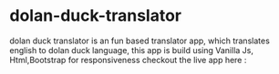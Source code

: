 # dolan-duck-translator


dolan duck translator is an fun based translator app, which translates english to dolan duck language, this app is build using Vanilla Js, Html,Bootstrap for responsiveness
checkout the live app here : 
